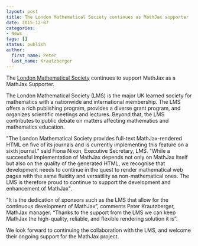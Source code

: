 ```yaml
---
layout: post
title: The London Mathematical Society continues as MathJax supporter
date: 2015-12-07
categories:
- News
tags: []
status: publish
author:
  first_name: Peter
  last_name: Krautzberger
---
```



The [London Mathematical Society](http://lms.ac.uk/) continues to support MathJax as a MathJax Supporter.

The London Mathematical Society (LMS) is the major UK learned society for mathematics with a nationwide and international membership. The LMS offers a rich publishing program, provides a diverse grant program, and organizes scientific meetings and lectures. Beyond that, the LMS  contributes to public debate on matters affecting mathematics and mathematics education.

"The London Mathematical Society provides full-text MathJax-rendered HTML on five of its journals and is currently implementing this feature on a sixth journal." said Fiona Nixon, Executive Secretary, LMS. "While a successful implementation of MathJax depends not only on MathJax itself but also on the quality of the generated HTML, we recognise that development needs to continue in the quest to render mathematical web pages with the same fluidity and versatility as non-mathematical ones. The LMS is therefore proud to continue to support the development and enhancement of MathJax".

"It is the dedication of sponsors such as the LMS that allow for the continuous development of MathJax”, comments Peter Krautzberger, MathJax manager. “Thanks to the support from the LMS we can keep MathJax the high-quality, reliable, and flexible rendering solution it is”.

We look forward to continuing the collaboration with the LMS, and welcome their ongoing support for the MathJax project.
